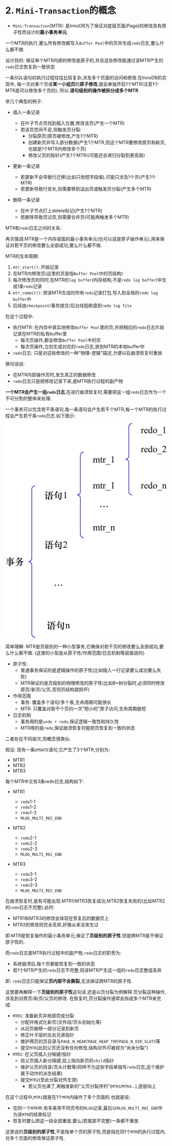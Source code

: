 # 2. `Mini-Transaction`的概念

- `Mini-Transaction`(MTR): 是InnoDB为了保证对底层页面(Page)的修改具有原子性而设计的**最小事务单元**.

一个MTR的执行,要么所有修改都写入`Buffer Pool`中的页并生成`redo`日志,要么什么都不做.

设计目的: 保证单个MTR内部的修改是原子的,并且这些修改能通过该MTR产生的`redo`日志恢复到一致状态

一条SQL语句的执行过程往往比较复杂,涉及多个页面的访问和修改.在InnoDB的实现中,
每一次对某个页或**某一小组页**的**原子修改**,就会单独开启1个MTR(注意1个MTR是可以修改多个页的).
所以,**语句级别的操作被拆分成多个MTR**.

举几个典型的例子:

- 插入一条记录

    - 在叶子节点页找到插入位置,修改该页(产生一个MTR)
    - 若该页空间不足,则触发页分裂:
      - 分裂原页(原页被修改,产生1个MTR)
      - 创建新页并写入部分数据(产生1个MTR,但这个MTR要修改原页和新页,也就是1个MTR内修改多个页)
      - 修改父页的指针(产生1个MTR)(可能还会递归分裂到更高层)

- 更新一条记录

    - 若更新不会导致行迁移(比如只改短字段值),可能只涉及1个页(产生1个MTR)
    - 若更新导致行变长,则需要移到溢出页或触发页分裂(产生多个MTR)

- 删除一条记录
    
    - 在叶子节点打上delete标记(产生1个MTR)
    - 若删除导致页过空,则需要合并页(可能再触发多个MTR)

MTR和`redo`日志之间的关系:

再次强调:MTR是一个内存层面的最小事务单元(也可以说是原子操作单元),用来保证对若干页的修改要么全部成功,要么什么都不做.

MTR的生命周期:

1. `mtr_start()`: 开始记录
2. 在MTR内修改页(这里的页是指`Buffer Pool`中的页结构)
3. 每次修改页的同时,在MTR的`log buffer`(内存结构,不是`redo log buffer`)中生成1条`redo`记录
4. `mtr_commit()`: 把该MTR生成的所有`redo`记录打包,写入到全局的`redo log buffer`中
5. 后续由`checkpoint`/事务提交/后台线程刷盘到`redo log file`

在这个过程中:

- 执行MTR: 在内存中真实地修改`Buffer Pool`里的页,并把相应的`redo`日志片段记录在MTR的私有buffer里
  - 每次页操作,都会修改`Buffer Pool`中的页
  - 每次页操作,立刻生成对应的`redo`日志,放到MTR的本地buffer中
- `redo`日志: 只是对这些修改的一种"物理-逻辑"描述,方便以后崩溃恢复时重放

换句话说:

- 在MTR内部操作页时,发生真正的数据修改
- `redo`日志只是把修改记录下来,是MTR执行过程的副产物

**一个MTR会产生一组`redo`日志**,在进行崩溃恢复时,需要把这一组`redo`日志作为一个不可分割的整体来处理.

一个事务可以包含若干条语句,每一条语句会产生若干个MTR,每一个MTR的执行过程会产生若干条`redo`日志.如下图示:

![事务、语句、MTR、redo日志之间的关系](./img/事务、语句、MTR、redo日志之间的关系.jpg)

简单理解: MTR是页级别的一种小型事务,它确保对若干页的修改要么全部成功,要么什么都不做.
(这里的小型是从原子性/作用范围/日志机制等层面说的).

- 原子性:
    - 普通事务保证的是逻辑操作的原子性(比如插入一行记录要么成功要么失败)
    - MTR保证的是页级别的物理修改的原子性(比如B+树分裂时,必须同时修改原页/新页/父页,否则页结构就损坏)
- 作用范围
  - 事务: 覆盖多个语句/多个表,生命周期可能很长
  - MTR: 只覆盖对若干个页的一次"短小的"原子访问,生命周期极短
- 日志机制
  - 事务用的是`undo + redo`,保证逻辑一致性和持久性
  - MTR用的是`redo`,保证崩溃恢复时能把页恢复到一致的状态

二者处在不同层次,但概念很类似.

假设: 现有一条`UPDATE`语句,它产生了3个MTR,分别为:

- MTR1
- MTR2
- MTR3

每个MTR中又有3条redo日志,结构如下:

- MTR1

    - `redo`1-1
    - `redo`1-2
    - `redo`1-3
    - `MLOG_MULTI_REC_END`

- MTR2

    - `redo`2-1
    - `redo`2-2
    - `redo`2-3
    - `MLOG_MULTI_REC_END`

- MTR3

    - `redo`3-1
    - `redo`3-2
    - `redo`3-3
    - `MLOG_MULTI_REC_END`

在崩溃恢复时,是有可能出现:MTR1/MTR3恢复成功,MTR2恢复失败的(比如MTR2的`redo`日志不完整).此时:

- MTR1和MTR3的修改会体现在恢复后的数据页上
- MTR2的修改则完全丢弃,好像从来没发生过

即:MTR是恢复操作的最小事务单元,保证了**页级别的原子性**.但是跨MTR是不保证原子性的.

而`redo`日志是MTR执行过程中的副产物,`redo`日志的职责为:

- 系统崩溃后,每个页都能恢复到一致的状态
- 若1个MTR产生的`redo`日志不完整,则该MTR产生这一组的`redo`日志整组丢弃

即: `redo`日志只能保证**页内部不会撕裂**,无法保证跨MTR的原子性.

这里要再解释一下**页级别的原子性**这句话.还是以页分裂为例解释:页分裂这种操作,涉及到对原页/新页/父页的修改.
在恢复时,页分裂操作通常会拆成多个MTR来完成:

- `MTR1`: 准备新页并局部完成分裂
  - 分配并格式化新页(文件段/页头初始化等)
  - 从旧页搬移一部分记录到新页
  - 修正叶子层的左右兄弟指针
  - 维护两页的页目录与`PAGE_N_HEAP`/`PAGE_HEAP_TOP`/`PAGE_N_DIR_SLOTS`等
  - 提交`MTR`(此刻父页还没有任何修改,结构对外可被视为"尚未分裂")
- `MTR2`: 在父页插入分隔键/指针
  - 给父页插入新分隔键,挂上指向新页的`child`指针
  - 维护父页的目录/页头计数等(同样不为这些字段单独写`redo`日志,这个维护属于动作的派生结果)
  - 提交`MTR2`(至此分裂对外生效)
    - 若父页也满了,再触发新的"父页分裂序列"(`MTR3`/`MTR4`...),逐层向上

在这个过程中,`MTR1`就是在1个`MTR`内操作了多个页面的.也就是说:

- 在同一个`MTR`中,有多条带不同页号的`MLOG`记录,最后以`MLOG_MULTI_REC_END`作为该`MTR`的结束标记
- 恢复时要么把这一段全部重放,要么(若尾部不完整)一条都不重放

这里说的**页级别的原子性**,不是指单个页的原子性,而是指在同1个`MTR`的执行过程内,对多个页面的修改保证原子性.
